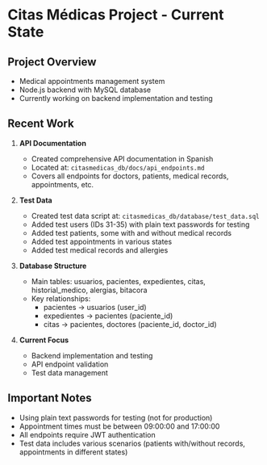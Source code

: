 # Citas Médicas Project - Current State

## Project Overview
- Medical appointments management system
- Node.js backend with MySQL database
- Currently working on backend implementation and testing

## Recent Work
1. **API Documentation**
   - Created comprehensive API documentation in Spanish
   - Located at: `citasmedicas_db/docs/api_endpoints.md`
   - Covers all endpoints for doctors, patients, medical records, appointments, etc.

2. **Test Data**
   - Created test data script at: `citasmedicas_db/database/test_data.sql`
   - Added test users (IDs 31-35) with plain text passwords for testing
   - Added test patients, some with and without medical records
   - Added test appointments in various states
   - Added test medical records and allergies

3. **Database Structure**
   - Main tables: usuarios, pacientes, expedientes, citas, historial_medico, alergias, bitacora
   - Key relationships:
     - pacientes -> usuarios (user_id)
     - expedientes -> pacientes (paciente_id)
     - citas -> pacientes, doctores (paciente_id, doctor_id)

4. **Current Focus**
   - Backend implementation and testing
   - API endpoint validation
   - Test data management

## Important Notes
- Using plain text passwords for testing (not for production)
- Appointment times must be between 09:00:00 and 17:00:00
- All endpoints require JWT authentication
- Test data includes various scenarios (patients with/without records, appointments in different states) 